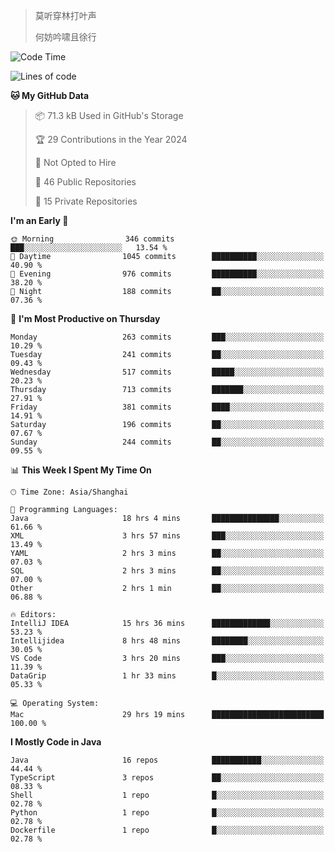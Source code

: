 > 莫听穿林打叶声
> 
> 何妨吟啸且徐行

<!-- ![Github Stats](https://github-readme-stats.vercel.app/api?username=catch6&count_private=true&show_icons=true&theme=gruvbox) -->

<!-- ![Top Langs](https://github-readme-stats.vercel.app/api/top-langs/?username=catch6&layout=compact) -->

<!--START_SECTION:waka-->
![Code Time](http://img.shields.io/badge/Code%20Time-1%2C249%20hrs%2025%20mins-blue)

![Lines of code](https://img.shields.io/badge/From%20Hello%20World%20I%27ve%20Written-9.4%20million%20lines%20of%20code-blue)

**🐱 My GitHub Data** 

> 📦 71.3 kB Used in GitHub's Storage 
 > 
> 🏆 29 Contributions in the Year 2024
 > 
> 🚫 Not Opted to Hire
 > 
> 📜 46 Public Repositories 
 > 
> 🔑 15 Private Repositories 
 > 
**I'm an Early 🐤** 

```text
🌞 Morning                346 commits         ███░░░░░░░░░░░░░░░░░░░░░░   13.54 % 
🌆 Daytime                1045 commits        ██████████░░░░░░░░░░░░░░░   40.90 % 
🌃 Evening                976 commits         ██████████░░░░░░░░░░░░░░░   38.20 % 
🌙 Night                  188 commits         ██░░░░░░░░░░░░░░░░░░░░░░░   07.36 % 
```
📅 **I'm Most Productive on Thursday** 

```text
Monday                   263 commits         ███░░░░░░░░░░░░░░░░░░░░░░   10.29 % 
Tuesday                  241 commits         ██░░░░░░░░░░░░░░░░░░░░░░░   09.43 % 
Wednesday                517 commits         █████░░░░░░░░░░░░░░░░░░░░   20.23 % 
Thursday                 713 commits         ███████░░░░░░░░░░░░░░░░░░   27.91 % 
Friday                   381 commits         ████░░░░░░░░░░░░░░░░░░░░░   14.91 % 
Saturday                 196 commits         ██░░░░░░░░░░░░░░░░░░░░░░░   07.67 % 
Sunday                   244 commits         ██░░░░░░░░░░░░░░░░░░░░░░░   09.55 % 
```


📊 **This Week I Spent My Time On** 

```text
🕑︎ Time Zone: Asia/Shanghai

💬 Programming Languages: 
Java                     18 hrs 4 mins       ███████████████░░░░░░░░░░   61.66 % 
XML                      3 hrs 57 mins       ███░░░░░░░░░░░░░░░░░░░░░░   13.49 % 
YAML                     2 hrs 3 mins        ██░░░░░░░░░░░░░░░░░░░░░░░   07.03 % 
SQL                      2 hrs 3 mins        ██░░░░░░░░░░░░░░░░░░░░░░░   07.00 % 
Other                    2 hrs 1 min         ██░░░░░░░░░░░░░░░░░░░░░░░   06.88 % 

🔥 Editors: 
IntelliJ IDEA            15 hrs 36 mins      █████████████░░░░░░░░░░░░   53.23 % 
Intellijidea             8 hrs 48 mins       ████████░░░░░░░░░░░░░░░░░   30.05 % 
VS Code                  3 hrs 20 mins       ███░░░░░░░░░░░░░░░░░░░░░░   11.39 % 
DataGrip                 1 hr 33 mins        █░░░░░░░░░░░░░░░░░░░░░░░░   05.33 % 

💻 Operating System: 
Mac                      29 hrs 19 mins      █████████████████████████   100.00 % 
```

**I Mostly Code in Java** 

```text
Java                     16 repos            ███████████░░░░░░░░░░░░░░   44.44 % 
TypeScript               3 repos             ██░░░░░░░░░░░░░░░░░░░░░░░   08.33 % 
Shell                    1 repo              █░░░░░░░░░░░░░░░░░░░░░░░░   02.78 % 
Python                   1 repo              █░░░░░░░░░░░░░░░░░░░░░░░░   02.78 % 
Dockerfile               1 repo              █░░░░░░░░░░░░░░░░░░░░░░░░   02.78 % 
```




<!--END_SECTION:waka-->
